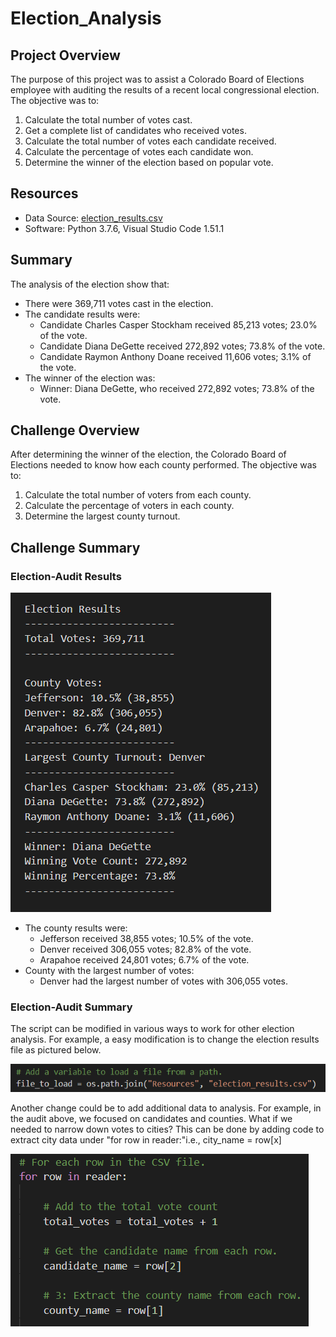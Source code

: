 # Election_Analysis

## Project Overview
The purpose of this project was to assist a Colorado Board of Elections employee with auditing the results of a recent local congressional election. The objective was to:

1. Calculate the total number of votes cast.
2. Get a complete list of candidates who received votes.
3. Calculate the total number of votes each candidate received.
4. Calculate the percentage of votes each candidate won.
5. Determine the winner of the election based on popular vote.

## Resources
- Data Source: [election_results.csv](Resources/election_results.csv)
- Software: Python 3.7.6, Visual Studio Code 1.51.1

## Summary
The analysis of the election show that:

- There were 369,711 votes cast in the election.
- The candidate results were:
    - Candidate Charles Casper Stockham received 85,213 votes; 23.0% of the vote.
    - Candidate Diana DeGette received 272,892 votes; 73.8% of the vote.
    - Candidate Raymon Anthony Doane received 11,606 votes; 3.1% of the vote.
- The winner of the election was:
    - Winner: Diana DeGette, who received 272,892 votes; 73.8% of the vote.

## Challenge Overview
After determining the winner of the election, the Colorado Board of Elections needed to know how each county performed. The objective was to:

1. Calculate the total number of voters from each county.
2. Calculate the percentage of voters in each county.
3. Determine the largest county turnout.

## Challenge Summary

### Election-Audit Results
![Election Analysis Results](Resources/election_results.png)

- The county results were:
    - Jefferson received 38,855 votes; 10.5% of the vote.
    - Denver received 306,055 votes; 82.8% of the vote.
    - Arapahoe received 24,801 votes; 6.7% of the vote.
- County with the largest number of votes:
    - Denver had the largest number of votes with 306,055 votes.

### Election-Audit Summary

The script can be modified in various ways to work for other election analysis. For example, a easy modification is to change the election results file as pictured below.

![Load File Code](Resources/load_save.png)

Another change could be to add additional data to analysis. For example, in the audit above, we focused on candidates and counties. What if we needed to narrow down votes to cities? This can be done by adding code to extract city data under "for row in reader:"i.e., city_name = row[x]

![Row Code](Resources/row_code.png)
